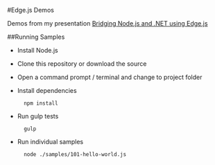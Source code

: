 #Edge.js Demos

Demos from my presentation [Bridging Node.js and .NET using Edge.js](http://presentboldly.com/reverentgeek/bridging-nodejs-and-net-using-edgejs)

##Running Samples

* Install Node.js
* Clone this repository or download the source
* Open a command prompt / terminal and change to project folder
* Install dependencies

        npm install

* Run gulp tests

        gulp
      
* Run individual samples

        node ./samples/101-hello-world.js
      
